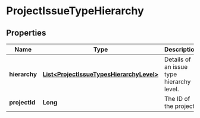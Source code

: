 # ProjectIssueTypeHierarchy

## Properties
Name | Type | Description | Notes
------------ | ------------- | ------------- | -------------
**hierarchy** | [**List&lt;ProjectIssueTypesHierarchyLevel&gt;**](ProjectIssueTypesHierarchyLevel.md) | Details of an issue type hierarchy level. |  [optional]
**projectId** | **Long** | The ID of the project. |  [optional]
